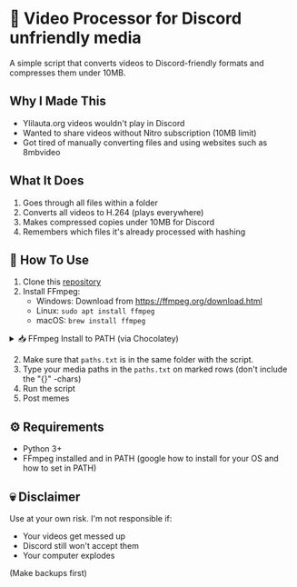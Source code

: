 # 🎥 Video Processor for Discord unfriendly media

A simple script that converts videos to Discord-friendly formats and compresses them under 10MB.

## Why I Made This

- Ylilauta.org videos wouldn't play in Discord
- Wanted to share videos without Nitro subscription (10MB limit)
- Got tired of manually converting files and using websites such as 8mbvideo

## What It Does

1. Goes through all files within a folder
2. Converts all videos to H.264 (plays everywhere)
3. Makes compressed copies under 10MB for Discord
4. Remembers which files it's already processed with hashing

## 🔧 How To Use

1. Clone this [repository](https://github.com/Volavi/Disconverter/archive/refs/heads/main.zip)
2. Install FFmpeg:
   - Windows: Download from https://ffmpeg.org/download.html
   - Linux: `sudo apt install ffmpeg`
   - macOS: `brew install ffmpeg`
<details>
<summary>📥 FFmpeg Install to PATH (via Chocolatey)</summary>

### Command Prompt (Admin):
```cmd
@"%SystemRoot%\System32\WindowsPowerShell\v1.0\powershell.exe" -NoProfile -InputFormat None -ExecutionPolicy Bypass -Command "[System.Net.ServicePointManager]::SecurityProtocol = 3072; iex ((New-Object System.Net.WebClient).DownloadString('https://community.chocolatey.org/install.ps1'))" && SET "PATH=%PATH%;%ALLUSERSPROFILE%\chocolatey\bin" && choco install ffmpeg -y
```

### PowerShell (Admin):
```powershell
Set-ExecutionPolicy Bypass -Scope Process -Force; [System.Net.ServicePointManager]::SecurityProtocol = [System.Net.ServicePointManager]::SecurityProtocol -bor 3072; iex ((New-Object System.Net.WebClient).DownloadString('https://community.chocolatey.org/install.ps1')); choco install ffmpeg -y
```

> **Note**  
> - Run as Administrator  
> - The `-y` flag auto-confirms installations  
> - Adds FFmpeg to PATH automatically
</details>

2. Make sure that `paths.txt` is in the same folder with the script.
3. Type your media paths in the `paths.txt` on marked rows (don't include the "{}" -chars)
4. Run the script
5. Post memes


## ⚙️ Requirements

- Python 3+
- FFmpeg installed and in PATH (google how to install for your OS and how to set in PATH)

## 💀 Disclaimer

Use at your own risk. I'm not responsible if:
- Your videos get messed up
- Discord still won't accept them
- Your computer explodes

(Make backups first)
